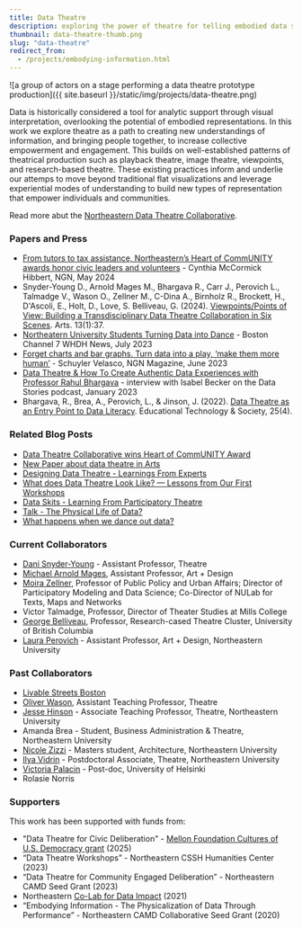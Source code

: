 ```yaml
---
title: Data Theatre
description: exploring the power of theatre for telling embodied data stories
thumbnail: data-theatre-thumb.png
slug: "data-theatre"
redirect_from: 
  - /projects/embodying-information.html
---
```


![a group of actors on a stage performing a data theatre prototype production]({{ site.baseurl }}/static/img/projects/data-theatre.png)

Data is historically considered a tool for analytic support through visual interpretation, overlooking the potential of embodied representations. In this work we explore theatre as a path to creating new understandings of information, and bringing people together, to increase collective empowerment and engagement. This builds on well-established patterns of theatrical production such as playback theatre, image theatre, viewpoints, and research-based theatre. These existing practices inform and underlie our attemps to move beyond traditional flat visualizations and leverage experiential modes of understanding to build new types of representation that empower individuals and communities.

Read more abut the [Northeastern Data Theatre Collaborative](https://camd.northeastern.edu/the-data-theatre-collaborative/).

### Papers and Press

* [From tutors to tax assistance, Northeastern’s Heart of CommUNITY awards honor civic leaders and volunteers](https://news.northeastern.edu/2024/06/15/heart-of-community-awards/) - Cynthia McCormick Hibbert, NGN, May 2024
* Snyder-Young D., Arnold Mages M., Bhargava R., Carr J., Perovich L., Talmadge V., Wason O., Zellner M., C-Dina A., Birnholz R., Brockett, H., D'Ascoli, E., Holt, D., Love, S. Belliveau, G. (2024). [Viewpoints/Points of View: Building a Transdisciplinary Data Theatre Collaboration in Six Scenes](https://doi.org/10.3390/arts13010037). Arts. 13(1):37.
* [Northeatern University Students Turning Data into Dance](https://youtu.be/7syYpXAElZ8) - Boston Channel 7 WHDH News, July 2023
* [Forget charts and bar graphs. Turn data into a play, ‘make them more human’](https://news.northeastern.edu/2023/06/22/magazine/data-theater-performance/) - Schuyler Velasco, NGN Magazine, June 2023
* [Data Theatre & How To Create Authentic Data Experiences with Professor Rahul Bhargava](https://podcasts.apple.com/us/podcast/data-theatre-how-to-create-authentic-data-experiences/id1629893733?i=1000594764021) - interview with Isabel Becker on the Data Stories podcast, January 2023
* Bhargava, R., Brea, A., Perovich, L., & Jinson, J. (2022). [Data Theatre as an Entry Point to Data Literacy](https://www.jstor.org/stable/48695984). Educational Technology & Society, 25(4).

### Related Blog Posts

* [Data Theatre Collaborative wins Heart of CommUNITY Award](/2024/06/15/data-theatre-nu-award.html)
* [New Paper about data theatre in Arts](/2024/02/18/data-theatre-arts-paper.html)
* [Designing Data Theatre - Learnings From Experts](/2021/05/14/data-theatre-interviews.html)
* [What does Data Theatre Look Like? — Lessons from Our First Workshops](/2021/04/16/data-theatre-workshops.html)
* [Data Skits - Learning From Participatory Theatre](/2020/12/03/data-skits-background.html)
* [Talk - The Physical Life of Data?](/2021/01/24/physical-life-of-data-talk.html)
* [What happens when we dance out data?](https://medium.com/@rahulbot/what-happens-when-we-dance-our-data-be55512d0b7d)

### Current Collaborators

* [Dani Snyder-Young](https://camd.northeastern.edu/faculty/dani-snyder-young/) - Assistant Professor, Theatre
* [Michael Arnold Mages](https://camd.northeastern.edu/faculty/michael-arnold-mages/), Assistant Professor, Art + Design
* [Moira Zellner](https://cssh.northeastern.edu/faculty/moira-zellner/), Professor of Public Policy and Urban Affairs; Director of Participatory Modeling and Data Science; Co-Director of NULab for Texts, Maps and Networks
* Victor Talmadge, Professor, Director of Theater Studies at Mills College
* [George Belliveau](https://rbtlab.ubc.ca/people/george-belliveau), Professor, Research-cased Theatre Cluster, University of British Columbia
* [Laura Perovich](https://camd.northeastern.edu/faculty/laura-perovich/) - Assistant Professor, Art + Design, Northeastern University

### Past Collaborators

* [Livable Streets Boston](https://www.livablestreets.info)
* [Oliver Wason](https://camd.northeastern.edu/faculty/oliver-wason/), Assistant Teaching Professor, Theatre
* [Jesse Hinson](https://camd.northeastern.edu/faculty/jesse-hinson/) - Associate Teaching Professor, Theatre, Northeastern University
* Amanda Brea - Student, Business Administration & Theatre, Northeastern University
* [Nicole Zizzi](https://www.nicolezizzi.com) - Masters student, Architecture, Northeastern University
* [Ilya Vidrin](https://www.ilyavidrin.com) - Postdoctoral Associate, Theatre, Northeastern University
* [Victoria Palacin](https://www.mavipasi.com) - Post-doc, University of Helsinki
* Rolasie Norris

### Supporters

This work has been supported with funds from:
* "Data Theatre for Civic Deliberation" - [Mellon Foundation Cultures of U.S. Democracy grant](https://www.mellon.org/news/mellon-foundation-awards-14m-for-humanities-grounded-research) (2025)
* “Data Theatre Workshops” - Northeastern CSSH Humanities Center (2023)
* “Data Theatre for Community Engaged Deliberation” - Northeastern CAMD Seed Grant (2023)
* Northeastern [Co-Lab for Data Impact](https://camd.northeastern.edu/research-scholarship-creative-practice/co-laboratory-for-data-impact/) (2021)
* “Embodying Information - The Physicalization of Data Through Performance” - Northeastern CAMD Collaborative Seed Grant (2020)
